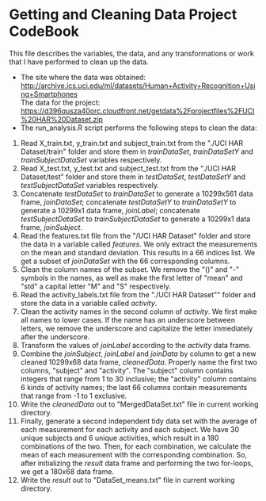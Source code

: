 Getting and Cleaning Data Project CodeBook
=================================================
This file describes the variables, the data, and any transformations or work that I have performed to clean up the data.  
* The site where the data was obtained:  
http://archive.ics.uci.edu/ml/datasets/Human+Activity+Recognition+Using+Smartphones      
The data for the project:  
https://d396qusza40orc.cloudfront.net/getdata%2Fprojectfiles%2FUCI%20HAR%20Dataset.zip  
* The run_analysis.R script performs the following steps to clean the data:   
 1. Read X_train.txt, y_train.txt and subject_train.txt from the "./UCI HAR Dataset/train" folder and store them in *trainDataSet*, *trainDataSetY* and *trainSubjectDataSet* variables respectively.       
 2. Read X_test.txt, y_test.txt and subject_test.txt from the "./UCI HAR Dataset/test" folder and store them in *testDataSet*, *testDataSetY* and *testSubjectDataSet* variables respectively.  
 3. Concatenate *testDataSet* to *trainDataSet* to generate a 10299x561 data frame, *joinDataSet*; concatenate *testDataSetY* to *trainDataSetY* to generate a 10299x1 data frame, *joinLabel*; concatenate *testSubjectDataSet* to *trainSubjectDataSet* to generate a 10299x1 data frame, *joinSubject*.  
 4. Read the features.txt file from the "/UCI HAR Dataset" folder and store the data in a variable called *features*. We only extract the measurements on the mean and standard deviation. This results in a 66 indices list. We get a subset of *joinDataSet* with the 66 corresponding columns.  
 5. Clean the column names of the subset. We remove the "()" and "-" symbols in the names, as well as make the first letter of "mean" and "std" a capital letter "M" and "S" respectively.   
 6. Read the activity_labels.txt file from the "./UCI HAR Dataset"" folder and store the data in a variable called *activity*.  
 7. Clean the activity names in the second column of *activity*. We first make all names to lower cases. If the name has an underscore between letters, we remove the underscore and capitalize the letter immediately after the underscore.  
 8. Transform the values of *joinLabel* according to the *activity* data frame.  
 9. Combine the *joinSubject*, *joinLabel* and *joinData* by column to get a new cleaned 10299x68 data frame, *cleanedData*. Properly name the first two columns, "subject" and "activity". The "subject" column contains integers that range from 1 to 30 inclusive; the "activity" column contains 6 kinds of activity names; the last 66 columns contain measurements that range from -1 to 1 exclusive.  
 10. Write the *cleanedData* out to "MergedDataSet.txt" file in current working directory.  
 11. Finally, generate a second independent tidy data set with the average of each measurement for each activity and each subject. We have 30 unique subjects and 6 unique activities, which result in a 180 combinations of the two. Then, for each combination, we calculate the mean of each measurement with the corresponding combination. So, after initializing the *result* data frame and performing the two for-loops, we get a 180x68 data frame.
 12. Write the *result* out to "DataSet_means.txt" file in current working directory. 
